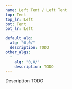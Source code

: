 ```yaml
---
name: Left Tent / Left Tent
top: Tent
top_lr: Left
bot: Tent
bot_lr: Left

default_alg:
  alg: "0,0/"
  description: TODO
other_algs:
  -
    alg: "0,0/"
    description: TODO
---
```


Description TODO

